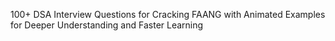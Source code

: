 
100+ DSA Interview Questions for Cracking FAANG with Animated Examples for Deeper Understanding and Faster Learning

